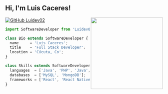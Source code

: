 <h2> Hi, I'm Luis Caceres!</h2>
<img align='right' src="https://media.giphy.com/media/scZPhLqaVOM1qG4lT9/giphy.gif" width="230">
 
</em></p>

[![GitHub Luidev02](https://img.shields.io/github/followers/Luidev02?label=follow&style=social)](https://github.com/Luidev02)


```js
import SoftwareDeveloper from 'Luidev02';

class Bio extends SoftwareDeveloper {
  name     = 'Luis Caceres';
  title    = 'Full Stack Developer';
  location = 'Cúcuta, Co';
}

class Skills extends SoftwareDeveloper {
  languages  = ['Java', 'PHP', 'Java','Dart'];
  databases  = ['MySQL', 'MongoDB'];
  frameworks = ['React', 'React Native','Node.js','Next.js','Flutter'];
}
```
